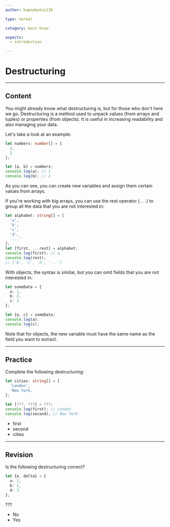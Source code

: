 ```yaml
---
author: kapnobatai136

type: normal

category: must-know

aspects:
  - introduction

---
```


# Destructuring

---
## Content

You might already know what destructuring is, but for those who don't here we go. Destructuring is a method used to unpack values (from arrays and tuples) or properties (from objects). It is useful in increasing readability and also managing your data.

Let's take a look at an example:

```ts
let numbers: number[] = [
  1,
  2
];

let [a, b] = numbers;
console.log(a); // 1
console.log(b); // 2
```

As you can see, you can create new variables and assign them certain values from arrays.

If you're working with big arrays, you can use the rest operator (`...`) to group all the data that you are not interested in:

```ts
let alphabet: string[] = [
  'a',
  'b',
  'c',
  'd',
  '...'
];
let [first, ...rest] = alphabet;
console.log(first); // a
console.log(rest);
// ['b', 'c', 'd', '...']
```

With objects, the syntax is similar, but you can omit fields that you are not interested in:

```ts
let someData = {
  a: 1,
  b: 2,
  c: 3
};

let {a, c} = someData;
console.log(a);
console.log(c);
```

Note that for objects, the new variable must have the same name as the field you want to extract.

---
## Practice

Complete the following destructuring:

```ts
let cities: string[] = [
  'London',
  'New York,
];

let [???, ???] = ???;
console.log(first); // London
console.log(second); // New York
```

* first
* second
* cities

---
## Revision

Is the following destructuring correct?

```ts
let {a, delta} = {
  a: 1,
  b: 2,
  d: 3
};
```

???

* No
* Yes